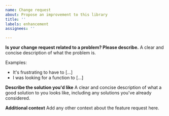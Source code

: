 ```yaml
---
name: Change request
about: Propose an improvement to this library
title: ''
labels: enhancement
assignees: ''

---
```


**Is your change request related to a problem? Please describe.**
A clear and concise description of what the problem is. 

Examples:
- It's frustrating to have to [...]
- I was looking for a function to [...]

**Describe the solution you'd like**
A clear and concise description of what a good solution to you looks like, including any solutions you've already considered.

**Additional context**
Add any other context about the feature request here.
